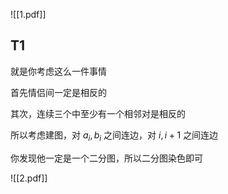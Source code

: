 ![[1.pdf]]


## T1

就是你考虑这么一件事情

首先情侣间一定是相反的

其次，连续三个中至少有一个相邻对是相反的

所以考虑建图，对 $a_i,b_i$ 之间连边，对 $i,i+1$ 之间连边

你发现他一定是一个二分图，所以二分图染色即可




![[2.pdf]]
